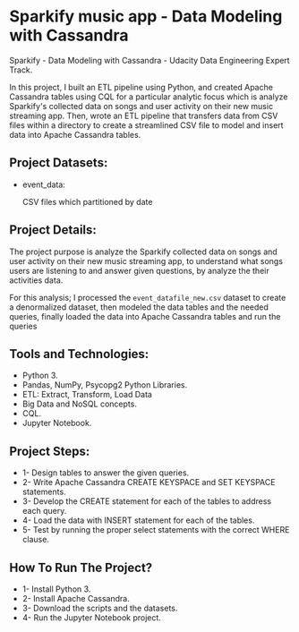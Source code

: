 # Sparkify music app - Data Modeling with Cassandra
Sparkify - Data Modeling with Cassandra - Udacity Data Engineering Expert Track.

In this project, I built an ETL pipeline using Python, and created Apache Cassandra tables using CQL for a particular analytic focus which is analyze Sparkify's collected data on songs and user activity on their new music streaming app. Then, wrote an ETL pipeline that transfers data from CSV files within a directory to create a streamlined CSV file to model and insert data into Apache Cassandra tables.
## Project Datasets:

- event_data:

  CSV files which partitioned by date


## Project Details:

The project purpose is analyze the Sparkify collected data on songs and user activity on their new music streaming app, to understand what songs users are listening to and answer given questions, by analyze the their activities data.

For this analysis; I processed the ```event_datafile_new.csv``` dataset to create a denormalized dataset, then modeled the data tables and the needed queries, finally loaded the data into Apache Cassandra tables and run the queries

## Tools and Technologies:
- Python 3.
- Pandas, NumPy, Psycopg2 Python Libraries.
- ETL: Extract, Transform, Load Data
- Big Data and NoSQL concepts.
- CQL.
- Jupyter Notebook.

## Project Steps:
- 1- Design tables to answer the given queries.
- 2- Write Apache Cassandra CREATE KEYSPACE and SET KEYSPACE statements.
- 3- Develop the CREATE statement for each of the tables to address each query.
- 4- Load the data with INSERT statement for each of the tables.
- 5- Test by running the proper select statements with the correct WHERE clause.


## How To Run The Project?

- 1- Install Python 3.
- 2- Install Apache Cassandra.
- 3- Download the scripts and the datasets.
- 4- Run the Jupyter Notebook project.
